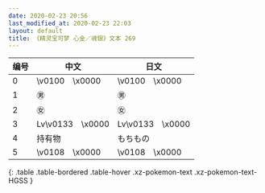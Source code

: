 ```yaml
---
date: 2020-02-23 20:56
last_modified_at: 2020-02-23 22:03
layout: default
title: 《精灵宝可梦 心金／魂银》文本 269
---
```

| 编号 | 中文 | 日文 |
| ---- | ---- | ---- |
| 0 | \v0100　\x0000 | \v0100　\x0000 |
| 1 | ㊚ | ㊚ |
| 2 | ㊛ | ㊛ |
| 3 | Lv\v0133　\x0000 | Lv\v0133　\x0000 |
| 4 | 持有物 | もちもの |
| 5 | \v0108　\x0000 | \v0108　\x0000 |
{: .table .table-bordered .table-hover .xz-pokemon-text .xz-pokemon-text-HGSS }